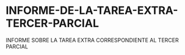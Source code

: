# INFORME-DE-LA-TAREA-EXTRA-TERCER-PARCIAL
INFORME SOBRE LA TAREA EXTRA CORRESPONDIENTE AL TERCER PARCIAL
